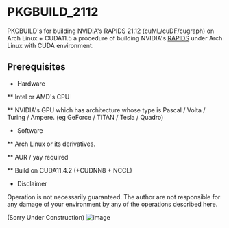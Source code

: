 # PKGBUILD_2112

PKGBUILD's for building NVIDIA's RAPIDS 21.12 (cuML/cuDF/cugraph) on Arch Linux + CUDA11.5
a  procedure of building NVIDIA's [RAPIDS](https://rapids.ai/) under Arch Linux with CUDA environment.

## Prerequisites
* Hardware

** Intel or AMD's CPU

** NVIDIA's GPU which has architecture whose type is Pascal / Volta / Turing / Ampere. (eg GeForce / TITAN / Tesla / Quadro)

* Software

** Arch Linux or its derivatives.

** AUR / yay required

** Build on CUDA11.4.2 (+CUDNN8 + NCCL)

* Disclaimer

Operation is not necessarily guaranteed. The author are not responsible for any damage of your environment by any of the operations described here.


(Sorry Under Construction)
![image](https://user-images.githubusercontent.com/22126980/136666614-3617bc76-68a9-4d9f-a321-bcf0100f3433.png)
